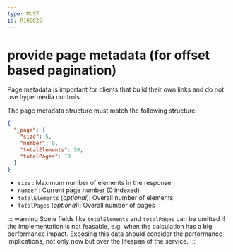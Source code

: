 ```yaml
---
type: MUST
id: R100025
---
```


# provide page metadata (for offset based pagination)

Page metadata is important for clients that build their own links and do not use hypermedia controls.

The page metadata structure must match the following structure.

```json
{
  "_page": {
    "size": 5,
    "number": 0,
    "totalElements": 50,
    "totalPages": 10
  }
}
```

- `size` : Maximum number of elements in the response
- `number` : Current page number (0 indexed)
- `totalElements` (_optional_): Overall number of elements
- `totalPages` (_optional_): Overall number of pages

::: warning
Some fields like `totalElements` and `totalPages` can be omitted if the implementation is not feasable, e.g. when the calculation has a big performance impact.
Exposing this data should consider the performance implications, not only now but over the lifespan of the service.
:::
